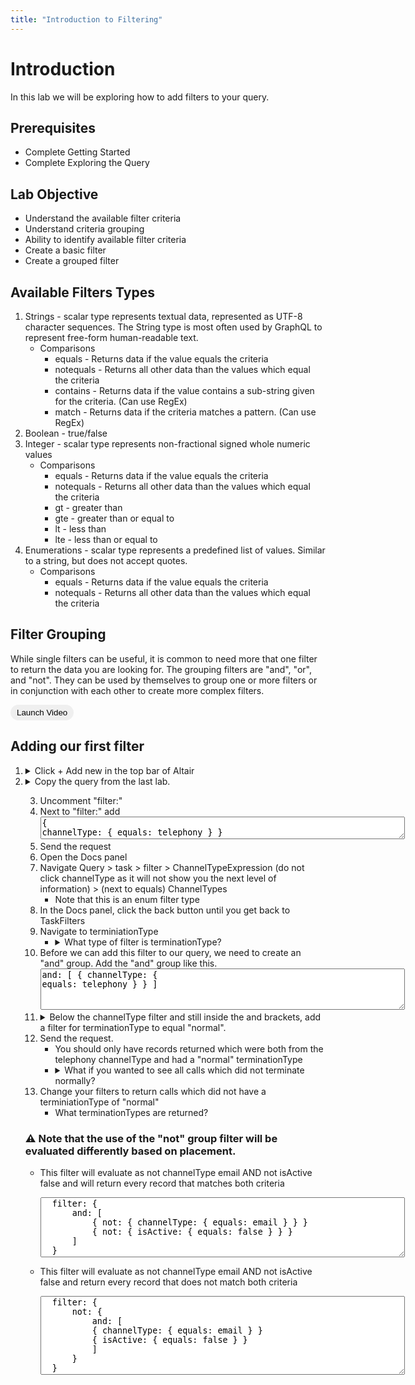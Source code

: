 ```yaml
---
title: "Introduction to Filtering"
---
```


<style>.btn{border-radius:30px;padding:5px 10px; border:1px #2196F3}.btn:hover{background: #2196F3;color:white;}</style>


# Introduction 

In this lab we will be exploring how to add filters to your query.

## Prerequisites  
- Complete Getting Started
- Complete Exploring the Query

## Lab Objective
- Understand the available filter criteria
- Understand criteria grouping
- Ability to identify available filter criteria
- Create a basic filter
- Create a grouped filter

## Available Filters Types
1. Strings - scalar type represents textual data, represented as UTF-8 character sequences. The String type is most often used by GraphQL to represent free-form human-readable text.
   - Comparisons
     - equals - Returns data if the value equals the criteria 
     - notequals - Returns all other data than the values which equal the criteria
     - contains - Returns data if the value contains a sub-string given for the criteria. (Can use RegEx)
     - match - Returns data if the criteria matches a pattern. (Can use RegEx)
2. Boolean - true/false
3. Integer - scalar type represents non-fractional signed whole numeric values
   - Comparisons
     - equals - Returns data if the value equals the criteria
     - notequals - Returns all other data than the values which equal the criteria
     - gt - greater than
     - gte - greater than or equal to
     - lt - less than
     - lte - less than or equal to
4. Enumerations - scalar type represents a predefined list of values. Similar to a string, but does not accept quotes.
   - Comparisons
     - equals - Returns data if the value equals the criteria 
     - notequals - Returns all other data than the values which equal the criteria


## Filter Grouping
While single filters can be useful, it is common to need more that one filter to return the data you are looking for.  The grouping filters are "and", "or", and "not".  They can be used by themselves to group one or more filters or in conjunction with each other to create more complex filters.



<button class="btn" onclick="vidPop('d2c7b761-9291-40ec-b76f-3cb25c657c83')">Launch Video</button>


## Adding our first filter

1. <details><summary>Click + Add new in the top bar of Altair </summary>
         <img src="https://webexcc-sa.github.io/tools/gql/images/addNew.png"/>
         </details>
2. <details><summary>Copy the query from the last lab.</summary>
    <textarea spellcheck="false" cols="70" rows="138">
\{
  task(
    from: "_____"
    to: "_____"
    timeComparator: createdTime
    # filter: 
    # aggregation: 
    # aggregations: [\{ field: "string", type: count, name: "string" \}]
    # aggregationInterval: \{ interval: FIFTEEN_MINUTES \}
    # pagination: 
  ) \{
    tasks \{
      id
      status
      channelType
      createdTime
      endedTime
      origin
      destination
      contactReason
      direction
      owner \{
        id
        name
        signInId
        sessionId
        phoneNumber
        channelId
      \}
      terminationType
      channelSubType
      customer \{
        name
        phoneNumber
        email
      \}
      isActive
      isCallback
      channelMetaData \{
        email \{
          subject
          metaData
        \}
        chat \{
          chatReason
        \}
        inBoundTranscript
        outBoundTranscript
      \}
      callbackData \{
        callbackRequestTime
        callbackConnectTime
        callbackNumber
        callbackStatus
        callbackOrigin
        callbackType
        callbackQueueName
        callbackAgentName
        callbackTeamName
        callbackRetryCount
      \}
      recordingLocation
      lastWrapupCodeName
      lastQueue \{
        id
        name
        duration
      \}
      lastSite \{
        id
        name
      \}
      lastTeam \{
        id
        name
      \}
      lastEntryPoint \{
        id
        name
      \}
      previousQueue \{
        id
        name
      \}
      totalDuration
      csatScore
      blindTransferCount
      conferenceCount
      conferenceDuration
      consultCount
      consultDuration
      holdCount
      holdDuration
      selfserviceCount
      selfserviceDuration
      connectedCount
      connectedDuration
      consultToQueueCount
      consultToQueueDuration
      transferCount
      wrapupDuration
      ringingDuration
      queueDuration
      queueCount
      captureRequested
      isTranscriptionAvailable
      consultToEPCount
      consultToEPDuration
      outdialConsultToEPCount
      outdialConsultToEPDuration
      agentToDnTransferCount
      agentToAgentTransferCount
      callCompletedCount
      sentiment
      autoCsat
      outdialConsultToQueueCount
      outdialConsultCount
      # integerGlobalVariables(name: "string")
      # stringGlobalVariables(name: "string")
      # longGlobalVariables(name: "string")
      # doubleGlobalVariables(name: "string")
      # booleanGlobalVariables(name: "string")
      # intervalStartTime
      # aggregation
    \}

    pageInfo \{
      endCursor
      hasNextPage
    \}
    intervalInfo \{
      interval
      timezone
    \}
  \}
\}</textarea></details>

3. Uncomment "filter:"
4. Next to "filter:" add <textarea spellcheck="false" cols="70">\{ channelType: \{ equals: telephony \} \}</textarea>
5. Send the request
6. Open the Docs panel
7. Navigate Query > task > filter > ChannelTypeExpression (do not click channelType as it will not show you the next level of information) > (next to equals) ChannelTypes
   - Note that this is an enum filter type
8. In the Docs panel, click the back button until you get back to TaskFilters
9. Navigate to terminiationType
    - <details><summary>What type of filter is terminationType?</summary>String</details>
10. Before we can add this filter to our query, we need to create an "and" group.  Add the "and" group like this. <textarea spellcheck="false" cols="70" rows="4" >and: [
        \{ channelType: \{ equals: telephony \} \}
]</textarea>
11. <details><summary>Below the channelType filter and still inside the and brackets, add a filter for terminationType to equal "normal".</summary> <textarea spellcheck="false" cols="70" rows="1">\{ terminationType: \{ equals: "normal" \} \}</textarea></details>
12. Send the request.
    - You should only have records returned which were both from the telephony channelType and had a "normal" terminationType
    - <details><summary>What if you wanted to see all calls which did not terminate normally?</summary> you could change "equals" to "notequals"
        <textarea spellcheck="false" cols="70" rows="1">\{ terminationType: \{ notequals: "normal" \} \}</textarea>
        OR you could place the filter in a "not" group filter 
        <textarea spellcheck="false" cols="70" rows="1">\{ not: \{ terminationType: \{ equals: "normal" \} \} \}</textarea></details>
13. Change your filters to return calls which did not have a terminiationType of "normal"
    - What terminationTypes are returned?


### ⚠️ Note that the use of the "not" group filter will be evaluated differently based on placement.

- This filter will evaluate as not channelType email AND not isActive false and will return every record that matches both criteria 

  
    <textarea spellcheck="false" cols="70" rows="6">
    filter: {
        and: [ 
            { not: { channelType: { equals: email } } }
            { not: { isActive: { equals: false } } }
        ]
    }</textarea>

- This filter will evaluate as not channelType email AND not isActive false and return every record that does not match both criteria
  
    <textarea spellcheck="false" cols="70" rows="8">
    filter: {
        not: {
            and: [
            { channelType: { equals: email } }
            { isActive: { equals: false } }
            ]
        }
    }</textarea>
<!-- <textarea spellcheck="false" cols="70" rows="5"></textarea> -->